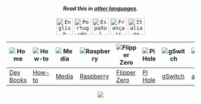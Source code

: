 <div align="center">

#### _Read this in [other languages](translations/Translations.md)._
<kbd>[<img title="English" alt="English" src="https://cdn.jsdelivr.net/gh/hjnilsson/country-flags@master/svg/us.svg" width="44">](README.md)</kbd>
<kbd>[<img title="Português" alt="Português" src="https://cdn.jsdelivr.net/gh/hjnilsson/country-flags@master/svg/pt.svg" width="44">](lang/README-PT.md)</kbd>
<kbd>[<img title="Español" alt="Español" src="https://cdn.jsdelivr.net/gh/hjnilsson/country-flags@master/svg/es.svg" width="44">](lang/README-ES.md)</kbd>
<kbd>[<img title="Français" alt="Français" src="https://cdn.jsdelivr.net/gh/hjnilsson/country-flags@master/svg/fr.svg" width="44">](lang/README-FR.md)</kbd>
<kbd>[<img title="Italiano" alt="Italiano" src="https://cdn.jsdelivr.net/gh/hjnilsson/country-flags@master/svg/it.svg" width="44">](lang/README-IT.md)</kbd>

</div>

<div align="center">

| ![Home](https://img.icons8.com/?size=100&id=bwUgs69v7bOd&format=png&color=000000) | ![How-to](https://img.icons8.com/?size=100&id=TP9RR7DE1AuH&format=png&color=000000) | ![Media](https://img.icons8.com/?size=100&id=gWJapvWh4OE8&format=png&color=000000) | ![Raspberry](https://img.icons8.com/?size=100&id=qLO1sHTgt0rq&format=png&color=000000) | ![Flipper Zero](https://img.icons8.com/?size=100&id=6KkwTPLaxCMM&format=png&color=000000) | ![Pi Hole](https://img.icons8.com/?size=100&id=s8AQ7pC6ux27&format=png&color=000000) | ![gSwitch](https://img.icons8.com/?size=100&id=CoeOGblyIkAK&format=png&color=000000) | ![aaPanel](https://img.icons8.com/?size=100&id=qKmBjy2amKbj&format=png&color=000000) | ![Emoji](https://img.icons8.com/?size=100&id=7tLWAgSNQXZ3&format=png&color=000000) |
| ------------------------------------------------------------ | ------------------------------------------------------------| ------------------------------------------------------------ | ---------------------------------------------------------------------- | -------------------------------------------------------------------- | ---------------------------------------------------------------- | -------------------------------------------------------------------- | --------------------------------------------------------------- | ------------------------------------------------------------ |
| [Dev Books](https://github.com/PhilipMello/eBooks)                     | [How-to](https://github.com/PhilipMello/how-to)  | [Media](https://github.com/PhilipMello/media)            | [Raspberry](https://github.com/PhilipMello/raspberrypi)                   | [Flipper Zero](https://github.com/PhilipMello/flipper-zero)                     | [Pi Hole](https://github.com/PhilipMello/pihole)                   | [gSwitch](https://github.com/PhilipMello/git-switch)               | [aaPanel](https://github.com/PhilipMello/aapanel)              | [Emoji](https://github.com/PhilipMello/emoji)              |


  <img src="https://capsule-render.vercel.app/api?type=waving&color=gradient&height=80&section=footer"/>
</div>
